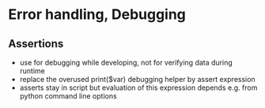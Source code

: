 # Error handling, Debugging


## Assertions
* use for debugging while developing, not for verifying data during runtime
* replace the overused print($var) debugging helper by assert expression
* asserts stay in script but evaluation of this expression depends e.g. from python command line options
